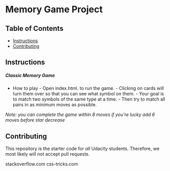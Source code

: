 # Memory Game Project

## Table of Contents

* [Instructions](#instructions)
* [Contributing](#contributing)

## Instructions

##### Classic Memory Game
- How to play
        -  Open index.html. to run the game.
        -  Clicking on cards will turn them over so that you can see what symbol on them.
        - Your goal is to match two symbols of the same type at a time.
        - Then try to match all pairs in as minimum moves as possible.

 *Note: you can complete the game within 8 moves if you're lucky add 6 moves before star decrease*


## Contributing

This repository is the starter code for _all_ Udacity students. Therefore, we most likely will not accept pull requests.

stackoverflow.com
css-tricks.com
